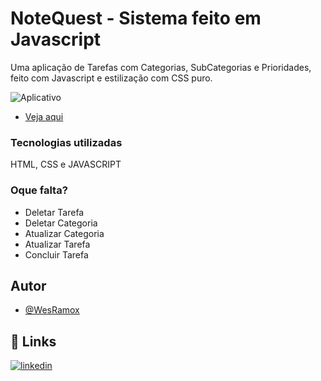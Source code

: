 # NoteQuest - Sistema feito em Javascript

Uma aplicação de Tarefas com Categorias, SubCategorias e Prioridades, feito com Javascript e estilização com CSS puro.

![Aplicativo](https://snipboard.io/ejb3cG.jpg)

- [Veja aqui](https://note-quest-one.vercel.app/)

### Tecnologias utilizadas

HTML, CSS e JAVASCRIPT

### Oque falta?
- Deletar Tarefa
- Deletar Categoria
- Atualizar Categoria
- Atualizar Tarefa
- Concluir Tarefa

## Autor

- [@WesRamox](https://www.github.com/wesramox)

## 🔗 Links
[![linkedin](https://img.shields.io/badge/linkedin-0A66C2?style=for-the-badge&logo=linkedin&logoColor=white)](https://www.linkedin.com/in/wesleyramox/)

